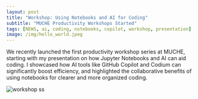 ```yaml
---
layout: post
title: "Workshop: Using Notebooks and AI for Coding"
subtitle: "MUCHE Productivity Workshops Started"
tags: [NEWS, ai, coding, notebooks, copilot, workshop, presentation]
image: /img/hello_world.jpeg
---
```


We recently launched the first productivity workshop series at MUCHE, starting with my presentation on how Jupyter Notebooks and AI can aid coding. I showcased how AI tools like GitHub Copilot and Codium can significantly boost efficiency, and highlighted the collaborative benefits of using notebooks for clearer and more organized coding.

![workshop ss](https://alfurka.github.io/myfiles/muche20240930.webp)
